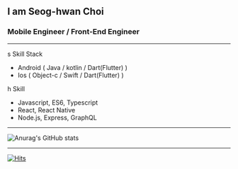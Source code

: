 ## I am Seog-hwan Choi

### Mobile Engineer / Front-End Engineer


-----------------------------
s Skill Stack

- Android ( Java / kotlin / Dart(Flutter) )
- Ios     ( Object-c / Swift / Dart(Flutter) )

h Skill

- Javascript, ES6, Typescript
- React, React Native
- Node.js, Express, GraphQL
-----

![Anurag's GitHub stats](https://github-readme-stats.vercel.app/api?username=seoghwanchoi&&show_icons=true&theme=swift)

-----

[![Hits](https://hits.seeyoufarm.com/api/count/incr/badge.svg?url=https%3A%2F%2Fgithub.com%2Fseoghwanchoi&count_bg=%231F211D&title_bg=%23B2AFAF&icon=plex.svg&icon_color=%23E7E7E7&title=yeah-%21&edge_flat=true)](https://hits.seeyoufarm.com)
<!--
**seoghwanchoi/seoghwanchoi** is a ✨ _special_ ✨ repository because its `README.md` (this file) appears on your GitHub profile.

Here are some ideas to get you started:

- 🔭 I’m currently working on ...
- 🌱 I’m currently learning ...
- 👯 I’m looking to collaborate on ...
- 🤔 I’m looking for help with ...
- 💬 Ask me about ...
- 📫 How to reach me: ...
- 😄 Pronouns: ...
- ⚡ Fun fact: ...
-->
